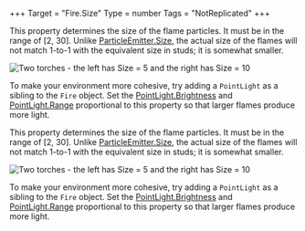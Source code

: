 +++
Target = "Fire.Size"
Type = number
Tags = "NotReplicated"
+++

This  property determines the size of the flame particles. It must be in the range of [2, 30]. Unlike [ParticleEmitter.Size](https://developer.roblox.com/api-reference/property/ParticleEmitter/Size), the actual size of the flames will not match 1-to-1 with the equivalent size in studs; it is somewhat smaller.![Two torches - the left has Size = 5 and the right has Size = 10][1]To make your environment more cohesive, try adding a `PointLight` as a sibling to the `Fire` object. Set the [PointLight.Brightness](https://developer.roblox.com/search#stq=Brightness) and [PointLight.Range](https://developer.roblox.com/api-reference/property/PointLight/Range) proportional to this property so that larger flames produce more light.[1]: https://developer.roblox.com/assets/5c4e6f08d626b8290a8e3f7b/Fire_Size.png	This  property determines the size of the flame particles. It must be in the range of [2, 30]. Unlike [ParticleEmitter.Size](https://developer.roblox.com/api-reference/property/ParticleEmitter/Size), the actual size of the flames will not match 1-to-1 with the equivalent size in studs; it is somewhat smaller.![Two torches - the left has Size = 5 and the right has Size = 10][1]To make your environment more cohesive, try adding a `PointLight` as a sibling to the `Fire` object. Set the [PointLight.Brightness](https://developer.roblox.com/search#stq=Brightness) and [PointLight.Range](https://developer.roblox.com/api-reference/property/PointLight/Range) proportional to this property so that larger flames produce more light.[1]: https://developer.roblox.com/assets/5c4e6f08d626b8290a8e3f7b/Fire_Size.png